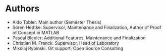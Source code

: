 # Authors

- Aldo Tobler: Main author (Semester Thesis)
- Sören Hedtke: Supervisor, Maintenance and Finalization, Author of Proof of Concept in MATLAB
- Pascal Bleuler: Additional Features, Maintenance and Finalization
- Christian M. Franck: Supervisor, Head of Laboratory
- Mikolaj Rybinski: Git support, Open Source Consulting